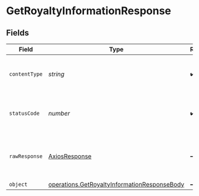 # GetRoyaltyInformationResponse


## Fields

| Field                                                                                                               | Type                                                                                                                | Required                                                                                                            | Description                                                                                                         |
| ------------------------------------------------------------------------------------------------------------------- | ------------------------------------------------------------------------------------------------------------------- | ------------------------------------------------------------------------------------------------------------------- | ------------------------------------------------------------------------------------------------------------------- |
| `contentType`                                                                                                       | *string*                                                                                                            | :heavy_check_mark:                                                                                                  | HTTP response content type for this operation                                                                       |
| `statusCode`                                                                                                        | *number*                                                                                                            | :heavy_check_mark:                                                                                                  | HTTP response status code for this operation                                                                        |
| `rawResponse`                                                                                                       | [AxiosResponse](https://axios-http.com/docs/res_schema)                                                             | :heavy_minus_sign:                                                                                                  | Raw HTTP response; suitable for custom response parsing                                                             |
| `object`                                                                                                            | [operations.GetRoyaltyInformationResponseBody](../../../sdk/models/operations/getroyaltyinformationresponsebody.md) | :heavy_minus_sign:                                                                                                  | Success.                                                                                                            |